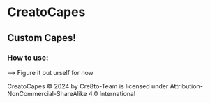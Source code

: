 # CreatoCapes
## Custom Capes!

### How to use:

--> Figure it out urself for now

CreatoCapes © 2024 by Cre8to-Team is licensed under Attribution-NonCommercial-ShareAlike 4.0 International 
